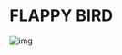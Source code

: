 <h1>
    FLAPPY BIRD 
</h1>

![img](https://media.tenor.com/images/7950430c9ce662321b8149259036dff2/tenor.gif)

